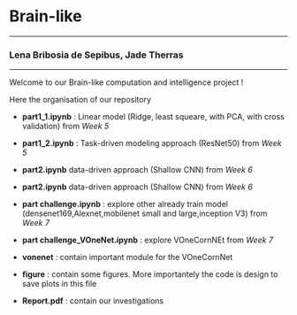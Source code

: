 # Brain-like

---
### Lena Bribosia de Sepibus, Jade Therras
---

Welcome to our Brain-like computation and intelligence project !

Here the organisation of our repository

* **part1_1.ipynb** : Linear model (Ridge, least squeare, with PCA, with cross validation) from _Week 5_
* **part1_2.ipynb** : Task-driven modeling approach (ResNet50) from _Week 5_
* **part2.ipynb** data-driven approach (Shallow CNN) from _Week 6_
* **part2.ipynb** data-driven approach (Shallow CNN) from _Week 6_
* **part challenge.ipynb** : explore other already train model (densenet169,Alexnet,mobilenet small and large,inception V3) from _Week 7_
* **part challenge_VOneNet.ipynb** : explore VOneCornNEt from _Week 7_

* **vonenet** : contain important module for the VOneCornNet
* **figure** : contain some figures. More importantely the code is design to save plots in this file
* **Report.pdf** : contain our investigations



